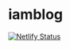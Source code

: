 # iamblog
[![Netlify Status](https://api.netlify.com/api/v1/badges/51e9a81b-8aae-47bb-a908-85bf36216742/deploy-status)][def]

[def]: https://app.netlify.com/sites/iamblog/deploys
